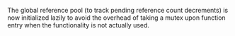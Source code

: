 The global reference pool (to track pending reference count decrements) is now initialized lazily to avoid the overhead of taking a mutex upon function entry when the functionality is not actually used.
